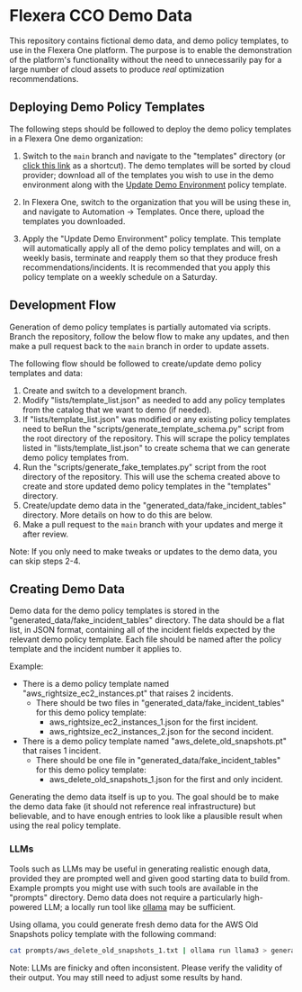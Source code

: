 # Flexera CCO Demo Data

This repository contains fictional demo data, and demo policy templates, to use in the Flexera One platform. The purpose is to enable the demonstration of the platform's functionality without the need to unnecessarily pay for a large number of cloud assets to produce *real* optimization recommendations.

## Deploying Demo Policy Templates

The following steps should be followed to deploy the demo policy templates in a Flexera One demo organization:

1) Switch to the `main` branch and navigate to the "templates" directory (or [click this link](https://github.com/flexera-public/cco_demo/tree/main/templates) as a shortcut). The demo templates will be sorted by cloud provider; download all of the templates you wish to use in the demo environment along with the [Update Demo Environment](https://github.com/flexera-public/cco_demo/blob/main/templates/update_demo_environment.pt) policy template.

2) In Flexera One, switch to the organization that you will be using these in, and navigate to Automation -> Templates. Once there, upload the templates you downloaded.

3) Apply the "Update Demo Environment" policy template. This template will automatically apply all of the demo policy templates and will, on a weekly basis, terminate and reapply them so that they produce fresh recommendations/incidents. It is recommended that you apply this policy template on a weekly schedule on a Saturday.

## Development Flow

Generation of demo policy templates is partially automated via scripts. Branch the repository, follow the below flow to make any updates, and then make a pull request back to the `main` branch in order to update assets.

The following flow should be followed to create/update demo policy templates and data:

1. Create and switch to a development branch.
2. Modify "lists/template_list.json" as needed to add any policy templates from the catalog that we want to demo (if needed).
3. If "lists/template_list.json" was modified or any existing policy templates need to beRun the "scripts/generate_template_schema.py" script from the root directory of the repository. This will scrape the policy templates listed in "lists/template_list.json" to create schema that we can generate demo policy templates from.
4. Run the "scripts/generate_fake_templates.py" script from the root directory of the repository. This will use the schema created above to create and store updated demo policy templates in the "templates" directory.
5. Create/update demo data in the "generated_data/fake_incident_tables" directory. More details on how to do this are below.
6. Make a pull request to the `main` branch with your updates and merge it after review.

Note: If you only need to make tweaks or updates to the demo data, you can skip steps 2-4.

## Creating Demo Data

Demo data for the demo policy templates is stored in the "generated_data/fake_incident_tables" directory. The data should be a flat list, in JSON format, containing all of the incident fields expected by the relevant demo policy template. Each file should be named after the policy template and the incident number it applies to.

Example:

- There is a demo policy template named "aws_rightsize_ec2_instances.pt" that raises 2 incidents.
  - There should be two files in "generated_data/fake_incident_tables" for this demo policy template:
    - aws_rightsize_ec2_instances_1.json for the first incident.
    - aws_rightsize_ec2_instances_2.json for the second incident.
- There is a demo policy template named "aws_delete_old_snapshots.pt" that raises 1 incident.
  - There should be one file in "generated_data/fake_incident_tables" for this demo policy template:
    - aws_delete_old_snapshots_1.json for the first and only incident.

Generating the demo data itself is up to you. The goal should be to make the demo data fake (it should not reference real infrastructure) but believable, and to have enough entries to look like a plausible result when using the real policy template.

### LLMs

Tools such as LLMs may be useful in generating realistic enough data, provided they are prompted well and given good starting data to build from. Example prompts you might use with such tools are available in the "prompts" directory. Demo data does not require a particularly high-powered LLM; a locally run tool like [ollama](https://ollama.com/) may be sufficient.

Using ollama, you could generate fresh demo data for the AWS Old Snapshots policy template with the following command:

```bash
cat prompts/aws_delete_old_snapshots_1.txt | ollama run llama3 > generated_data/fake_incident_tables/aws_delete_old_snapshots_1.json
```

Note: LLMs are finicky and often inconsistent. Please verify the validity of their output. You may still need to adjust some results by hand.

